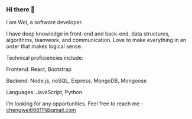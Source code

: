 ### Hi there 👋

I am Wei, a software developer.

I have deep knowledge in front-end and back-end, data structures, algorithms, teamwork, and communication. Love to make everything in an order that makes logical sense.

Technical proficiencies include:

Frontend: React, Bootstrap

Backend: Node.js, noSQL, Express, MongoDB, Mongoose

Languages: JavaScript, Python

I’m looking for any opportunities. Feel free to reach me - chengwei666111@gmail.com

